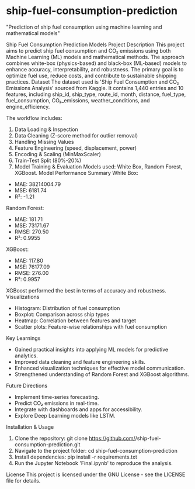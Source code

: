 # ship-fuel-consumption-prediction
"Prediction of ship fuel consumption using machine learning and mathematical models"

Ship Fuel Consumption Prediction Models
Project Description
This project aims to predict ship fuel consumption and CO₂ emissions using both Machine Learning (ML) models and mathematical methods. The approach combines white-box (physics-based) and black-box (ML-based) models to enhance accuracy, interpretability, and robustness. The primary goal is to optimize fuel use, reduce costs, and contribute to sustainable shipping practices.
Dataset
The dataset used is 'Ship Fuel Consumption and CO₂ Emissions Analysis' sourced from Kaggle. It contains 1,440 entries and 10 features, including ship_id, ship_type, route_id, month, distance, fuel_type, fuel_consumption, CO₂_emissions, weather_conditions, and engine_efficiency.

The workflow includes:
1. Data Loading & Inspection
2. Data Cleaning (Z-score method for outlier removal)
3. Handling Missing Values
4. Feature Engineering (speed, displacement, power)
5. Encoding & Scaling (MinMaxScaler)
6. Train-Test Split (80%-20%)
7. Model Training & Evaluation
Models used: White Box, Random Forest, XGBoost.
Model Performance Summary
White Box:
 - MAE: 38214004.79
 - MSE: 6181.74
 - R²: -1.21

Random Forest:
 - MAE: 181.71
 - MSE: 73171.67
 - RMSE: 270.50
 - R²: 0.9955

XGBoost:
 - MAE: 117.80
 - MSE: 76177.09
 - RMSE: 276.00
 - R²: 0.9957

XGBoost performed the best in terms of accuracy and robustness.
Visualizations
 - Histogram: Distribution of fuel consumption
 - Boxplot: Comparison across ship types
 - Heatmap: Correlation between features and target
 - Scatter plots: Feature-wise relationships with fuel consumption
   
Key Learnings
 - Gained practical insights into applying ML models for predictive analytics.
 - Improved data cleaning and feature engineering skills.
 - Enhanced visualization techniques for effective model communication.
 - Strengthened understanding of Random Forest and XGBoost algorithms.
   
Future Directions
 - Implement time-series forecasting.
 - Predict CO₂ emissions in real-time.
 - Integrate with dashboards and apps for accessibility.
 - Explore Deep Learning models like LSTM.
   
Installation & Usage
1. Clone the repository:
   git clone https://github.com/<your-username>/ship-fuel-consumption-prediction.git
2. Navigate to the project folder:
   cd ship-fuel-consumption-prediction
3. Install dependencies:
   pip install -r requirements.txt
4. Run the Jupyter Notebook 'Final.ipynb' to reproduce the analysis.
   
License
This project is licensed under the GNU License - see the LICENSE file for details.

